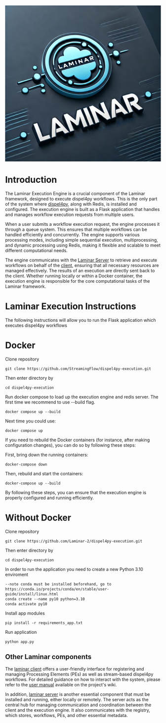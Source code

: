 ![Laminar Logo](logo.webp)

# Introduction

The Laminar Execution Engine is a crucial component of the Laminar framework, designed to execute dispel4py workflows. This is the only part of the system where [dispel4py](https://github.com/StreamingFlow/d4py), along with Redis, is installed and configured. The execution engine is built as a Flask application that handles and manages workflow execution requests from multiple users.

When a user submits a workflow execution request, the engine processes it through a queue system. This ensures that multiple workflows can be handled efficiently and concurrently. The engine supports various processing modes, including simple sequential execution, multiprocessing, and dynamic processing using Redis, making it flexible and scalable to meet different computational needs.

The engine communicates with the [Laminar Server](https://github.com/StreamingFlow/dispel4py-server) to retrieve and execute workflows on behalf of the [client](https://github.com/StreamingFlow/dispel4py-client), ensuring that all necessary resources are managed effectively. The results of an execution are directly sent back to the client.  Whether running locally or within a Docker container, the execution engine is responsible for the core computational tasks of the Laminar framework.

# Laminar Execution Instructions

The following instructions will allow you to run the Flask application which executes dispel4py workflows 

# Docker
Clone repository 
```
git clone https://github.com/StreamingFlow/dispel4py-execution.git
```
Then enter directory by
```
cd dispel4py-execution 
```

Run docker compose to load up the execution engine and redis server. The first time we recommend to use --build flag.
```
docker compose up --build
```
Next time you could use:
```
docker compose up
```

If you need to rebuild the Docker containers (for instance, after making configuration changes), you can do so by following these steps:

First, bring down the running containers:
```
docker-compose down
```
Then, rebuild and start the containers:
```
docker-compose up --build
```
By following these steps, you can ensure that the execution engine is properly configured and running efficiently.


# Without Docker

Clone repository 
```
git clone https://github.com/Laminar-2/dispel4py-execution.git
```
Then enter directory by
```
cd dispel4py-execution 
```
In order to run the application you need to create a new Python 3.10 enviroment
```
--note conda must be installed beforehand, go to https://conda.io/projects/conda/en/stable/user-guide/install/linux.html
conda create --name py10 python=3.10
conda activate py10
```
Install app modules
```
pip install -r requirements_app.txt
```
Run application
```
python app.py
```

## Other Laminar components

The [laminar client](https://github.com/StreamingFlow/dispel4py-client) offers a user-friendly interface for registering and managing Processing Elements (PEs) as well as stream-based dispel4py workflows. For detailed guidance on how to interact with the system, please refer to the [user manual](https://github.com/StreamingFlow/dispel4py-client/wiki) available on the project's wiki.

In addition, [laminar server](https://github.com/StreamingFlow/dispel4py-server) is another essential component that must be installed and running, either locally or remotely. The server acts as the central hub for managing communication and coordination between the client and the execution engine. It also communicates with the registry, which stores, workflows, PEs, and other essential metadata.
